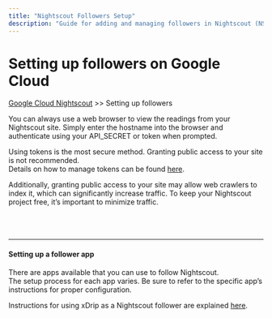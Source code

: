 ```yaml
---
title: "Nightscout Followers Setup"
description: "Guide for adding and managing followers in Nightscout (NS). Documentation and help for sharing glucose data safely and effectively."
---
```


# Setting up followers on Google Cloud
[Google Cloud Nightscout](./GoogleCloud.md) >> Setting up followers  
  
You can always use a web browser to view the readings from your Nightscout site. Simply enter the hostname into the browser and authenticate using your API_SECRET or token when prompted.  
  
Using tokens is the most secure method. Granting public access to your site is not recommended.  
Details on how to manage tokens can be found [here](https://navid200.github.io/xDrip/docs/Nightscout/Tokens.html).  
  
Additionally, granting public access to your site may allow web crawlers to index it, which can significantly increase traffic. To keep your Nightscout project free, it’s important to minimize traffic.    
<br/>  
<br/>  
  
---  
  
#### **Setting up a follower app**  
  
There are apps available that you can use to follow Nightscout.  
The setup process for each app varies. Be sure to refer to the specific app’s instructions for proper configuration.  

Instructions for using xDrip as a Nightscout follower are explained [here](https://navid200.github.io/xDrip/docs/Follow/FollowNightscout.html).  
  
